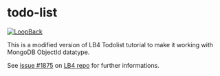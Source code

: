 # todo-list

[![LoopBack](https://github.com/strongloop/loopback-next/raw/master/docs/site/imgs/branding/Powered-by-LoopBack-Badge-(blue)-@2x.png)](http://loopback.io/)

This is a modified version of LB4 Todolist tutorial to make it working with MongoDB ObjectId datatype.

See [issue #1875](https://github.com/strongloop/loopback-next/issues/1875#issuecomment-445512691) on [LB4 repo](https://github.com/strongloop/loopback-next) for further informations.
